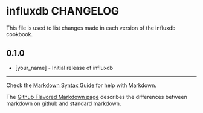 influxdb CHANGELOG
==================

This file is used to list changes made in each version of the influxdb cookbook.

0.1.0
-----
- [your_name] - Initial release of influxdb

- - -
Check the [Markdown Syntax Guide](http://daringfireball.net/projects/markdown/syntax) for help with Markdown.

The [Github Flavored Markdown page](http://github.github.com/github-flavored-markdown/) describes the differences between markdown on github and standard markdown.
